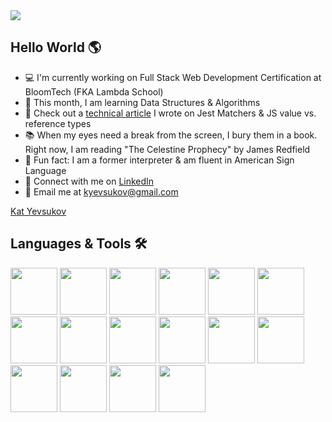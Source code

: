 <img src="https://user-images.githubusercontent.com/58489217/150205146-01b885b0-b7b3-4745-97a5-c06064ed2f0d.png" />

## Hello World 🌎

- 💻 I'm currently working on Full Stack Web Development Certification at BloomTech (FKA Lambda School)
- 🧠 This month, I am learning Data Structures & Algorithms
- 📝 Check out a <a href="https://www.linkedin.com/in/kat-yevsukov/overlay/1635480206333/single-media-viewer/">technical article</a> I wrote on Jest Matchers & JS value vs. reference types
- 📚 When my eyes need a break from the screen, I bury them in a book. Right now, I am reading "The Celestine Prophecy" by James Redfield
- 🤟 Fun fact: I am a former interpreter & am fluent in American Sign Language 
- 🔗 Connect with me on <a href="https://www.linkedin.com/in/kat-yevsukov/" target="_blank">LinkedIn</a>
- 📧 Email me at <a href="kyevsukov@gmail.com" target="_blank">kyevsukov@gmail.com</a>
<script src="https://platform.linkedin.com/badges/js/profile.js" async defer type="text/javascript"></script>

<div class="badge-base LI-profile-badge" data-locale="en_US" data-size="medium" data-theme="dark" data-type="VERTICAL" data-vanity="kat-yevsukov" data-version="v1"><a class="badge-base__link LI-simple-link" href="https://www.linkedin.com/in/kat-yevsukov?trk=profile-badge">Kat Yevsukov</a></div>
              

## Languages & Tools 🛠

<a href="https://www.javascript.com/" target="_blank"><img src="https://user-images.githubusercontent.com/58489217/150200417-d14907e0-9100-4feb-97a3-c68582f0513d.png" width="75" height="75"/></a>
<a href="https://reactjs.org/" target="_blank"><img src="https://user-images.githubusercontent.com/58489217/150200420-7825194a-d584-4aad-bc2a-f5d41627c04c.png" width="75" height="75"/></a>
<a href="https://nodejs.org/en/" target="_blank"><img src="https://user-images.githubusercontent.com/58489217/150207012-3ea66f1b-42fc-4dcc-9174-e63c4516a9f7.png" width="75"/></a>
<img src="https://user-images.githubusercontent.com/58489217/150203008-a1f41fc6-1d0b-474d-83cb-b970ff6d75e9.jpg" width="75" height="75"/>
<img src="https://user-images.githubusercontent.com/58489217/150203011-d27c9a3b-2536-486b-b4a0-a01db63dbaed.png" width="75" height="75"/>
<a href="https://git-scm.com/" target="_blank"><img src="https://user-images.githubusercontent.com/58489217/150203024-25b57f6a-1874-4a8a-8d62-305d11fbcef2.png" width="75"/></a>
<a href="https://www.postgresql.org/" target="_blank"><img src="https://user-images.githubusercontent.com/58489217/150203029-c35f75e2-c85a-47b9-b120-456550c63eaf.png" width="75"/></a>
<a href="https://redux.js.org/" target="_blank"><img src="https://user-images.githubusercontent.com/58489217/150203048-0f4e998c-a2a2-4c3b-ae55-ae8880ef4829.png" width="75"/></a>
<a href="https://www.sqlite.org/index.html" target="_blank"><img src="https://user-images.githubusercontent.com/58489217/150203056-00bde120-b6b6-4805-b600-46f8ec26097f.png" width="75"/></a>
<a href="https://jestjs.io/" target="_blank"><img src="https://user-images.githubusercontent.com/58489217/150203066-7c3e6d18-2a1c-4544-8b42-2a3d0846da71.jpeg" width="75"/></a>
<a href="https://www.postman.com/" target="_blank"><img src="https://user-images.githubusercontent.com/58489217/150203079-28d4f285-709e-4bd1-8508-5b48306886f9.png" width="75"/></a>
<a href="https://www.cypress.io/" target="_blank"><img src="https://user-images.githubusercontent.com/58489217/150205127-642031a7-208c-486a-9a22-20abe52a874a.png" width="75"/></a>
<a href="https://jwt.io/" target="_blank"><img src="https://user-images.githubusercontent.com/58489217/150312859-058d4f40-ef8a-49f1-a128-ae63879043df.png" width="75"/></a>
<a href="https://code.visualstudio.com/brand" target="_blank"><img src="https://user-images.githubusercontent.com/58489217/150211373-1c514cce-de53-43fe-84b5-3f18f7c0a631.png" width="75"/></a>
<a href="https://expressjs.com/" target="_blank"><img src="https://user-images.githubusercontent.com/58489217/150312849-286c6827-f87a-43bd-9f5a-93b6668777cf.png" width="75"/></a>
<a href="https://knexjs.org/" target="_blank"><img src="https://user-images.githubusercontent.com/58489217/150203036-69c918c5-4105-4451-9ba6-6b951d727114.png" width="75"/></a>


